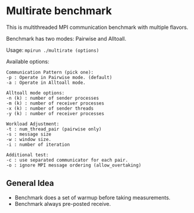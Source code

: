 # Multirate benchmark

This is multithreaded MPI communication benchmark with multiple flavors.

Benchmark has two modes: Pairwise and Alltoall.

Usage: `mpirun ./multirate (options)`

Available options:
```
Communication Pattern (pick one):
-p : Operate in Pairwise mode. (default)
-a : Operate in Alltoall mode.

Alltoall mode options:
-n (k) : number of sender processes
-m (k) : number of receiver processes
-x (k) : number of sender threads
-y (k) : number of receiver processes

Workload Adjustment:
-t : num_thread_pair (pairwise only) 
-s : message size
-w : window size.
-i : number of iteration

Additional test:
-c : use separated communicator for each pair.
-o : ignore MPI message ordering (allow_overtaking)

```

## General Idea
- Benchmark does a set of warmup before taking measurements.
- Benchmark always pre-posted receive.

